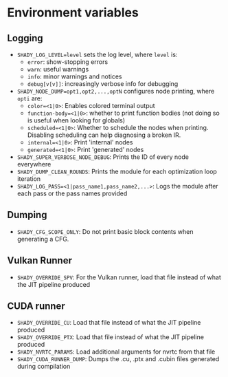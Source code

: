 # Environment variables

## Logging

 * `SHADY_LOG_LEVEL=level` sets the log level, where `level` is:
   * `error`: show-stopping errors
   * `warn`: useful warnings
   * `info`: minor warnings and notices
   * `debug[v[v]]`: increasingly verbose info for debugging
 * `SHADY_NODE_DUMP=opt1,opt2,...,optN` configures node printing, where `opti` are:
   * `color=<1|0>`: Enables colored terminal output
   * `function-body=<1|0>`: whether to print function bodies (not doing so is useful when looking for globals)
   * `scheduled=<1|0>`: Whether to schedule the nodes when printing. Disabling scheduling can help diagnosing a broken IR.
   * `internal=<1|0>`: Print 'internal' nodes
   * `generated=<1|0>`: Print 'generated' nodes
 * `SHADY_SUPER_VERBOSE_NODE_DEBUG`: Prints the ID of every node everywhere
 * `SHADY_DUMP_CLEAN_ROUNDS`: Prints the module for each optimization loop iteration
 * `SHADY_LOG_PASS=<1|pass_name1,pass_name2,...>`: Logs the module after each pass or the pass names provided

## Dumping

 * `SHADY_CFG_SCOPE_ONLY`: Do not print basic block contents when generating a CFG.

## Vulkan Runner

 * `SHADY_OVERRIDE_SPV`: For the Vulkan runner, load that file instead of what the JIT pipeline produced

## CUDA runner

 * `SHADY_OVERRIDE_CU`: Load that file instead of what the JIT pipeline produced
 * `SHADY_OVERRIDE_PTX`: Load that file instead of what the JIT pipeline produced
 * `SHADY_NVRTC_PARAMS`: Load additional arguments for nvrtc from that file 
 * `SHADY_CUDA_RUNNER_DUMP`: Dumps the .cu, .ptx and .cubin files generated during compilation